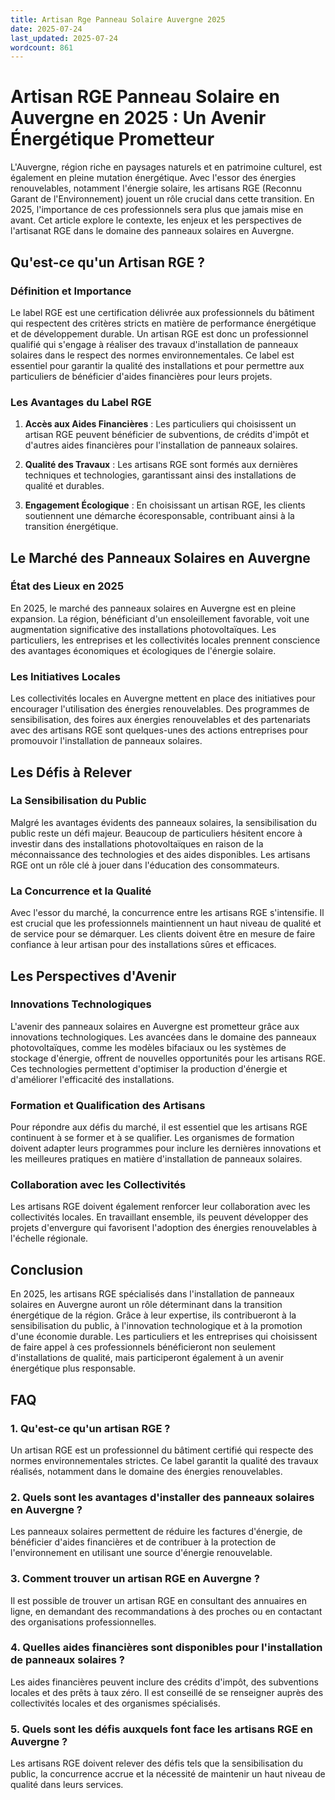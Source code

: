 ```yaml
---
title: Artisan Rge Panneau Solaire Auvergne 2025
date: 2025-07-24
last_updated: 2025-07-24
wordcount: 861
---
```


# Artisan RGE Panneau Solaire en Auvergne en 2025 : Un Avenir Énergétique Prometteur

L'Auvergne, région riche en paysages naturels et en patrimoine culturel, est également en pleine mutation énergétique. Avec l'essor des énergies renouvelables, notamment l'énergie solaire, les artisans RGE (Reconnu Garant de l'Environnement) jouent un rôle crucial dans cette transition. En 2025, l'importance de ces professionnels sera plus que jamais mise en avant. Cet article explore le contexte, les enjeux et les perspectives de l'artisanat RGE dans le domaine des panneaux solaires en Auvergne.

## Qu'est-ce qu'un Artisan RGE ?

### Définition et Importance

Le label RGE est une certification délivrée aux professionnels du bâtiment qui respectent des critères stricts en matière de performance énergétique et de développement durable. Un artisan RGE est donc un professionnel qualifié qui s'engage à réaliser des travaux d'installation de panneaux solaires dans le respect des normes environnementales. Ce label est essentiel pour garantir la qualité des installations et pour permettre aux particuliers de bénéficier d'aides financières pour leurs projets.

### Les Avantages du Label RGE

1. **Accès aux Aides Financières** : Les particuliers qui choisissent un artisan RGE peuvent bénéficier de subventions, de crédits d'impôt et d'autres aides financières pour l'installation de panneaux solaires.
   
2. **Qualité des Travaux** : Les artisans RGE sont formés aux dernières techniques et technologies, garantissant ainsi des installations de qualité et durables.

3. **Engagement Écologique** : En choisissant un artisan RGE, les clients soutiennent une démarche écoresponsable, contribuant ainsi à la transition énergétique.

## Le Marché des Panneaux Solaires en Auvergne

### État des Lieux en 2025

En 2025, le marché des panneaux solaires en Auvergne est en pleine expansion. La région, bénéficiant d'un ensoleillement favorable, voit une augmentation significative des installations photovoltaïques. Les particuliers, les entreprises et les collectivités locales prennent conscience des avantages économiques et écologiques de l'énergie solaire.

### Les Initiatives Locales

Les collectivités locales en Auvergne mettent en place des initiatives pour encourager l'utilisation des énergies renouvelables. Des programmes de sensibilisation, des foires aux énergies renouvelables et des partenariats avec des artisans RGE sont quelques-unes des actions entreprises pour promouvoir l'installation de panneaux solaires.

## Les Défis à Relever

### La Sensibilisation du Public

Malgré les avantages évidents des panneaux solaires, la sensibilisation du public reste un défi majeur. Beaucoup de particuliers hésitent encore à investir dans des installations photovoltaïques en raison de la méconnaissance des technologies et des aides disponibles. Les artisans RGE ont un rôle clé à jouer dans l'éducation des consommateurs.

### La Concurrence et la Qualité

Avec l'essor du marché, la concurrence entre les artisans RGE s'intensifie. Il est crucial que les professionnels maintiennent un haut niveau de qualité et de service pour se démarquer. Les clients doivent être en mesure de faire confiance à leur artisan pour des installations sûres et efficaces.

## Les Perspectives d'Avenir

### Innovations Technologiques

L'avenir des panneaux solaires en Auvergne est prometteur grâce aux innovations technologiques. Les avancées dans le domaine des panneaux photovoltaïques, comme les modèles bifaciaux ou les systèmes de stockage d'énergie, offrent de nouvelles opportunités pour les artisans RGE. Ces technologies permettent d'optimiser la production d'énergie et d'améliorer l'efficacité des installations.

### Formation et Qualification des Artisans

Pour répondre aux défis du marché, il est essentiel que les artisans RGE continuent à se former et à se qualifier. Les organismes de formation doivent adapter leurs programmes pour inclure les dernières innovations et les meilleures pratiques en matière d'installation de panneaux solaires.

### Collaboration avec les Collectivités

Les artisans RGE doivent également renforcer leur collaboration avec les collectivités locales. En travaillant ensemble, ils peuvent développer des projets d'envergure qui favorisent l'adoption des énergies renouvelables à l'échelle régionale.

## Conclusion

En 2025, les artisans RGE spécialisés dans l'installation de panneaux solaires en Auvergne auront un rôle déterminant dans la transition énergétique de la région. Grâce à leur expertise, ils contribueront à la sensibilisation du public, à l'innovation technologique et à la promotion d'une économie durable. Les particuliers et les entreprises qui choisissent de faire appel à ces professionnels bénéficieront non seulement d'installations de qualité, mais participeront également à un avenir énergétique plus responsable.

## FAQ

### 1. Qu'est-ce qu'un artisan RGE ?

Un artisan RGE est un professionnel du bâtiment certifié qui respecte des normes environnementales strictes. Ce label garantit la qualité des travaux réalisés, notamment dans le domaine des énergies renouvelables.

### 2. Quels sont les avantages d'installer des panneaux solaires en Auvergne ?

Les panneaux solaires permettent de réduire les factures d'énergie, de bénéficier d'aides financières et de contribuer à la protection de l'environnement en utilisant une source d'énergie renouvelable.

### 3. Comment trouver un artisan RGE en Auvergne ?

Il est possible de trouver un artisan RGE en consultant des annuaires en ligne, en demandant des recommandations à des proches ou en contactant des organisations professionnelles.

### 4. Quelles aides financières sont disponibles pour l'installation de panneaux solaires ?

Les aides financières peuvent inclure des crédits d'impôt, des subventions locales et des prêts à taux zéro. Il est conseillé de se renseigner auprès des collectivités locales et des organismes spécialisés.

### 5. Quels sont les défis auxquels font face les artisans RGE en Auvergne ?

Les artisans RGE doivent relever des défis tels que la sensibilisation du public, la concurrence accrue et la nécessité de maintenir un haut niveau de qualité dans leurs services.